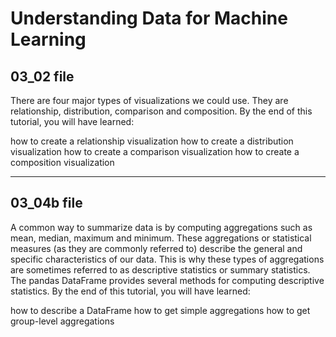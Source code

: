 # Understanding Data for Machine Learning

## 03_02 file
There are four major types of visualizations we could use. They are relationship, distribution, comparison and composition. By the end of this tutorial, you will have learned:

how to create a relationship visualization
how to create a distribution visualization
how to create a comparison visualization
how to create a composition visualization

---

## 03_04b file
A common way to summarize data is by computing aggregations such as mean, median, maximum and minimum. These aggregations or statistical measures (as they are commonly referred to) describe the general and specific characteristics of our data. This is why these types of aggregations are sometimes referred to as descriptive statistics or summary statistics. The pandas DataFrame provides several methods for computing descriptive statistics. By the end of this tutorial, you will have learned:

how to describe a DataFrame
how to get simple aggregations
how to get group-level aggregations
